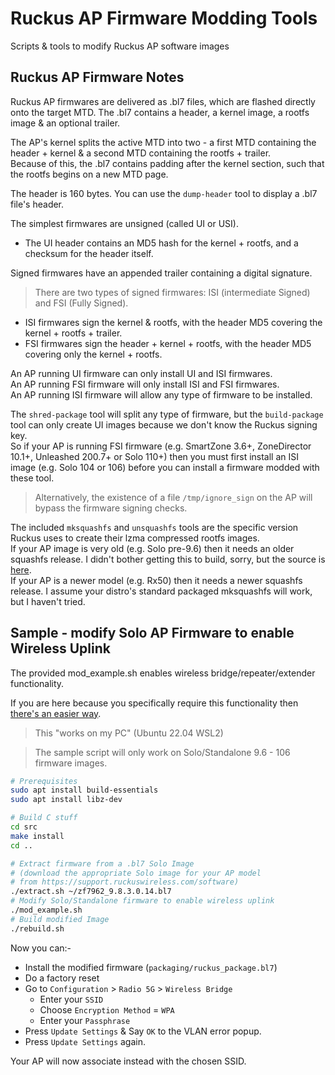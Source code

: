 # Ruckus AP Firmware Modding Tools
Scripts &amp; tools to modify Ruckus AP software images

## Ruckus AP Firmware Notes

Ruckus AP firmwares are delivered as .bl7 files, which are flashed directly onto the target MTD.
The .bl7 contains a header, a kernel image, a rootfs image & an optional trailer.

The AP's kernel splits the active MTD into two - a first MTD containing the header + kernel & a second MTD containing the rootfs + trailer.  
Because of this, the .bl7 contains padding after the kernel section, such that the rootfs begins on a new MTD page.

The header is 160 bytes.
You can use the `dump-header` tool to display a .bl7 file's header.

The simplest firmwares are unsigned (called UI or USI).  
* The UI header contains an MD5 hash for the kernel + rootfs, and a checksum for the header itself.  

Signed firmwares have an appended trailer containing a digital signature.  
> There are two types of signed firmwares: ISI (intermediate Signed) and FSI (Fully Signed).  
* ISI firmwares sign the kernel & rootfs, with the header MD5 covering the kernel + rootfs + trailer.
* FSI firmwares sign the header + kernel + rootfs, with the header MD5 covering only the kernel + rootfs.

An AP running UI firmware can only install UI and ISI firmwares.  
An AP running FSI firmware will only install ISI and FSI firmwares.  
An AP running ISI firmware will allow any type of firmware to be installed.

The `shred-package` tool will split any type of firmware, but the `build-package` tool can only create UI images because we don't know the Ruckus signing key.  
So if your AP is running FSI firmware (e.g. SmartZone 3.6+, ZoneDirector 10.1+, Unleashed 200.7+ or Solo 110+) then you must first install an ISI image (e.g. Solo 104 or 106) before you can install a firmware modded with these tool.
> Alternatively, the existence of a file `/tmp/ignore_sign` on the AP will bypass the firmware signing checks. 

The included `mksquashfs` and `unsquashfs` tools are the specific version Ruckus uses to create their lzma compressed rootfs images.  
If your AP image is very old (e.g. Solo pre-9.6) then it needs an older squashfs release. I didn't bother getting this to build, sorry, but the source is [here](https://github.com/ms264556/Xclaim_Task/blob/33093a71ca7a536ed7132d5f1be80d9d18d01398/buildroot/dl/squashfs2.1-r2.tar.gz).  
If your AP is a newer model (e.g. Rx50) then it needs a newer squashfs release. I assume your distro's standard packaged mksquashfs will work, but I haven't tried.

## Sample - modify Solo AP Firmware to enable Wireless Uplink

The provided mod_example.sh enables wireless bridge/repeater/extender functionality.

If you are here because you specifically require this functionality then [there's an easier way](https://ms264556.github.io/Hackery/pages/StandaloneWirelessBridgeRepeater.html).

> This "works on my PC" (Ubuntu 22.04 WSL2)  

> The sample script will only work on Solo/Standalone 9.6 - 106 firmware images.  

```bash
# Prerequisites
sudo apt install build-essentials
sudo apt install libz-dev

# Build C stuff
cd src
make install
cd ..

# Extract firmware from a .bl7 Solo Image
# (download the appropriate Solo image for your AP model
# from https://support.ruckuswireless.com/software)
./extract.sh ~/zf7962_9.8.3.0.14.bl7
# Modify Solo/Standalone firmware to enable wireless uplink
./mod_example.sh
# Build modified Image
./rebuild.sh
```

Now you can:-
* Install the modified firmware (`packaging/ruckus_package.bl7`)
* Do a factory reset
* Go to `Configuration` > `Radio 5G` > `Wireless Bridge`
  * Enter your `SSID`
  * Choose `Encryption Method` = `WPA`
  * Enter your `Passphrase`
* Press `Update Settings` & Say `OK` to the VLAN error popup.
* Press `Update Settings` again. 

Your AP will now associate instead with the chosen SSID.
